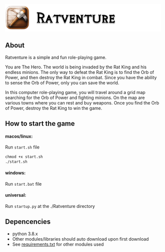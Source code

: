 ![Alt text](banner.png)

## About
Ratventure is a simple and fun role-playing game.

You are The Hero. The world is being invaded by the Rat King and his endless minions. The only way to defeat the Rat King is to find the Orb of Power, and then destroy the Rat King in combat. Since you have the ability to sense the Orb of Power, only you can save the world.

In this computer role-playing game, you will travel around a grid map searching for the Orb of Power and fighting minions. On the map are various towns where you can rest and buy weapons. Once you find the Orb of Power, destroy the Rat King to win the game.

## How to start the game
#### macos/linux:
Run `start.sh` file
```
chmod +x start.sh
./start.sh
```

#### windows:
Run `start.bat` file

#### universal:
Run `startup.py` at the ./Ratventure directory

## Depencencies
* python 3.8.x
* Other modules/libraries should auto download upon first download
* See [requirements.txt](requirements.txt) for other modules used